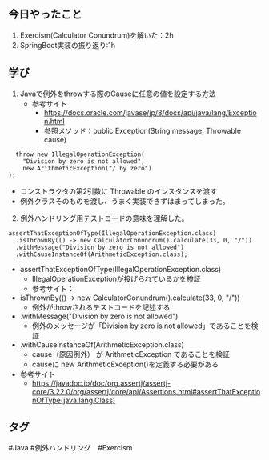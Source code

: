 ## 今日やったこと
1. Exercism(Calculator Conundrum)を解いた：2h
2. SpringBoot実装の振り返り:1h  

## 学び  
1. Javaで例外をthrowする際のCauseに任意の値を設定する方法
   - 参考サイト
       - https://docs.oracle.com/javase/jp/8/docs/api/java/lang/Exception.html
       - 参照メソッド：public Exception(String message, Throwable cause)
```
  throw new IllegalOperationException(
    "Division by zero is not allowed",
    new ArithmeticException("/ by zero")
);

  ```
   - コンストラクタの第2引数に Throwable のインスタンスを渡す
   - 例外クラスそのものを渡し、うまく実装できずはまってしまった。


2. 例外ハンドリング用テストコードの意味を理解した。
  ```
  assertThatExceptionOfType(IllegalOperationException.class)
    .isThrownBy(() -> new CalculatorConundrum().calculate(33, 0, "/"))
    .withMessage("Division by zero is not allowed")
    .withCauseInstanceOf(ArithmeticException.class);

  ```

   - assertThatExceptionOfType(IllegalOperationException.class)
     - IllegalOperationExceptionが投げられているかを検証
     - 参考サイト：
   - isThrownBy(() -> new CalculatorConundrum().calculate(33, 0, "/"))
     - 例外がthrowされるテストコードを記述する
   - .withMessage("Division by zero is not allowed")
     - 例外のメッセージが「Division by zero is not allowed」であることを検証
   - .withCauseInstanceOf(ArithmeticException.class)
     - cause（原因例外） が ArithmeticException であることを検証
     - causeに new ArithmeticException()を定義する必要がある
   - 参考サイト
     - https://javadoc.io/doc/org.assertj/assertj-core/3.22.0/org/assertj/core/api/Assertions.html#assertThatExceptionOfType(java.lang.Class)

## タグ
#Java #例外ハンドリング　#Exercism